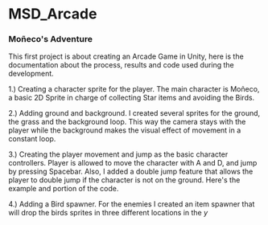 # MSD_Arcade

### Moñeco's Adventure

This first project is about creating an Arcade Game in Unity, here is the documentation about the process, results and code used during the development.

1.) Creating a character sprite for the player. The main character is Moñeco, a basic 2D Sprite in charge of collecting Star items and avoiding the Birds.

2.) Adding ground and background. I created several sprites for the ground, the grass and the background loop. This way the camera stays with the player while the background makes the visual effect of movement in a constant loop.

3.) Creating the player movement and jump as the basic character controllers. Player is allowed to move the character with A and D, and jump by pressing Spacebar. Also, I added a double jump feature that allows the player to double jump if the character is not on the ground. Here's the example and portion of the code.

4.) Adding a Bird spawner. For the enemies I created an item spawner that will drop the birds sprites in three different locations in the *y*

